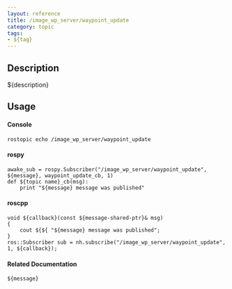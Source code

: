 ```yaml
---
layout: reference
title: /image_wp_server/waypoint_update
category: topic
tags: 
- ${tag}
---
```


## Description
${description}

## Usage
#### Console
```
rostopic echo /image_wp_server/waypoint_update
```

#### rospy
```
awake_sub = rospy.Subscriber("/image_wp_server/waypoint_update", ${message}, waypoint_update_cb, 1)
def ${topic name}_cb(msg):
    print "${message} message was published"
```

#### roscpp
```
void ${callback}(const ${message-shared-ptr}& msg)
{
    cout ${${ "${message} message was published";
}
ros::Subscriber sub = nh.subscribe("/image_wp_server/waypoint_update", 1, ${callback});
```

#### Related Documentation
``${message}``  